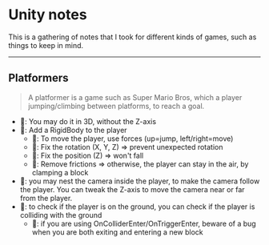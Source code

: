 # Unity notes

This is a gathering of notes that I took for different kinds of games, such as things to keep in mind.

<hr class="sl">

## Platformers

> A platformer is a game such as Super Mario Bros, which a player jumping/climbing between platforms, to reach a goal.

* 📘: You may do it in 3D, without the Z-axis
* 📘: Add a RigidBody to the player
  * 📘: To move the player, use forces (up=jump, left/right=move)
  * 📕: Fix the rotation (X, Y, Z) => prevent unexpected rotation
  * 📕: Fix the position (Z) => won't fall
  * 📕: Remove frictions => otherwise, the player can stay in the air, by clamping a block
* 📘: you may nest the camera inside the player, to make the camera follow the player. You can tweak the Z-axis to move the camera near or far from the player.
* 📘: to check if the player is on the ground, you can check if the player is colliding with the ground
  * 📕: if you are using OnColliderEnter/OnTriggerEnter, beware of a bug when you are both exiting and entering a new block